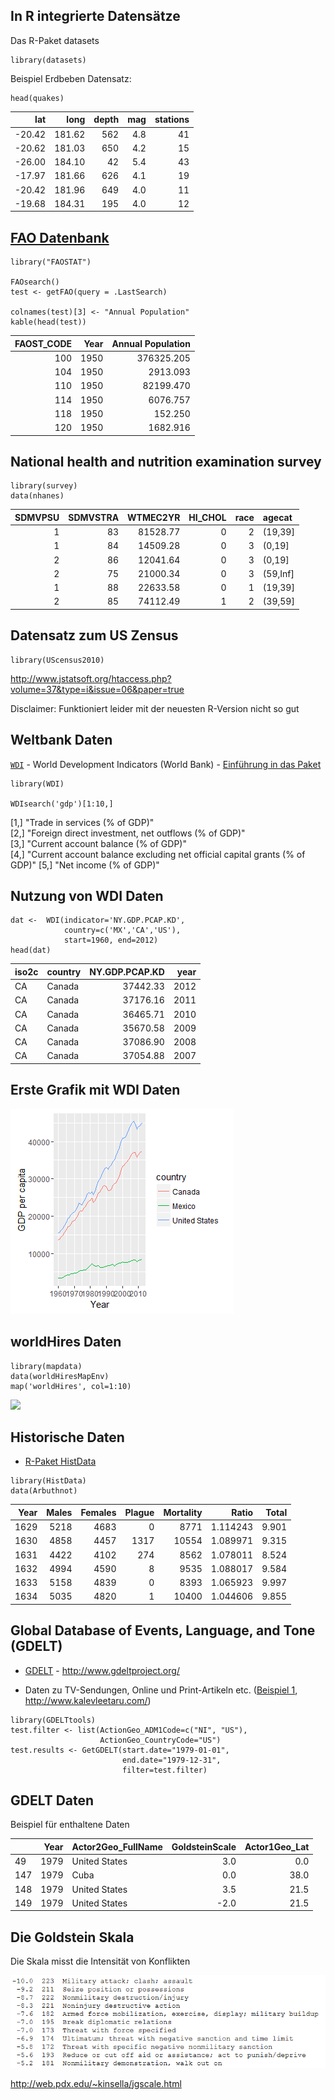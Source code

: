 In R integrierte Datensätze
---------------------------

Das R-Paket datasets

    library(datasets)

Beispiel Erdbeben Datensatz:

    head(quakes)

<table>
<thead>
<tr class="header">
<th align="right">lat</th>
<th align="right">long</th>
<th align="right">depth</th>
<th align="right">mag</th>
<th align="right">stations</th>
</tr>
</thead>
<tbody>
<tr class="odd">
<td align="right">-20.42</td>
<td align="right">181.62</td>
<td align="right">562</td>
<td align="right">4.8</td>
<td align="right">41</td>
</tr>
<tr class="even">
<td align="right">-20.62</td>
<td align="right">181.03</td>
<td align="right">650</td>
<td align="right">4.2</td>
<td align="right">15</td>
</tr>
<tr class="odd">
<td align="right">-26.00</td>
<td align="right">184.10</td>
<td align="right">42</td>
<td align="right">5.4</td>
<td align="right">43</td>
</tr>
<tr class="even">
<td align="right">-17.97</td>
<td align="right">181.66</td>
<td align="right">626</td>
<td align="right">4.1</td>
<td align="right">19</td>
</tr>
<tr class="odd">
<td align="right">-20.42</td>
<td align="right">181.96</td>
<td align="right">649</td>
<td align="right">4.0</td>
<td align="right">11</td>
</tr>
<tr class="even">
<td align="right">-19.68</td>
<td align="right">184.31</td>
<td align="right">195</td>
<td align="right">4.0</td>
<td align="right">12</td>
</tr>
</tbody>
</table>

[FAO Datenbank](http://cran.r-project.org/web/packages/FAOSTAT/index.html)
--------------------------------------------------------------------------

    library("FAOSTAT")

    FAOsearch()
    test <- getFAO(query = .LastSearch)

    colnames(test)[3] <- "Annual Population"
    kable(head(test))

<table>
<thead>
<tr class="header">
<th align="right">FAOST_CODE</th>
<th align="right">Year</th>
<th align="right">Annual Population</th>
</tr>
</thead>
<tbody>
<tr class="odd">
<td align="right">100</td>
<td align="right">1950</td>
<td align="right">376325.205</td>
</tr>
<tr class="even">
<td align="right">104</td>
<td align="right">1950</td>
<td align="right">2913.093</td>
</tr>
<tr class="odd">
<td align="right">110</td>
<td align="right">1950</td>
<td align="right">82199.470</td>
</tr>
<tr class="even">
<td align="right">114</td>
<td align="right">1950</td>
<td align="right">6076.757</td>
</tr>
<tr class="odd">
<td align="right">118</td>
<td align="right">1950</td>
<td align="right">152.250</td>
</tr>
<tr class="even">
<td align="right">120</td>
<td align="right">1950</td>
<td align="right">1682.916</td>
</tr>
</tbody>
</table>

National health and nutrition examination survey
------------------------------------------------

    library(survey)
    data(nhanes)

<table>
<thead>
<tr class="header">
<th align="right">SDMVPSU</th>
<th align="right">SDMVSTRA</th>
<th align="right">WTMEC2YR</th>
<th align="right">HI_CHOL</th>
<th align="right">race</th>
<th align="left">agecat</th>
</tr>
</thead>
<tbody>
<tr class="odd">
<td align="right">1</td>
<td align="right">83</td>
<td align="right">81528.77</td>
<td align="right">0</td>
<td align="right">2</td>
<td align="left">(19,39]</td>
</tr>
<tr class="even">
<td align="right">1</td>
<td align="right">84</td>
<td align="right">14509.28</td>
<td align="right">0</td>
<td align="right">3</td>
<td align="left">(0,19]</td>
</tr>
<tr class="odd">
<td align="right">2</td>
<td align="right">86</td>
<td align="right">12041.64</td>
<td align="right">0</td>
<td align="right">3</td>
<td align="left">(0,19]</td>
</tr>
<tr class="even">
<td align="right">2</td>
<td align="right">75</td>
<td align="right">21000.34</td>
<td align="right">0</td>
<td align="right">3</td>
<td align="left">(59,Inf]</td>
</tr>
<tr class="odd">
<td align="right">1</td>
<td align="right">88</td>
<td align="right">22633.58</td>
<td align="right">0</td>
<td align="right">1</td>
<td align="left">(19,39]</td>
</tr>
<tr class="even">
<td align="right">2</td>
<td align="right">85</td>
<td align="right">74112.49</td>
<td align="right">1</td>
<td align="right">2</td>
<td align="left">(39,59]</td>
</tr>
</tbody>
</table>

Datensatz zum US Zensus
-----------------------

    library(UScensus2010)

<http://www.jstatsoft.org/htaccess.php?volume=37&type=i&issue=06&paper=true>

Disclaimer: Funktioniert leider mit der neuesten R-Version nicht so gut

Weltbank Daten
--------------

[`WDI`](https://cran.r-project.org/web/packages/WDI/index.html) - World
Development Indicators (World Bank) - [Einführung in das
Paket](https://github.com/vincentarelbundock/WDI)

    library(WDI)

    WDIsearch('gdp')[1:10,]

\[1,\] "Trade in services (% of GDP)"  
\[2,\] "Foreign direct investment, net outflows (% of GDP)"  
\[3,\] "Current account balance (% of GDP)"  
\[4,\] "Current account balance excluding net official capital grants (%
of GDP)" \[5,\] "Net income (% of GDP)"

Nutzung von WDI Daten
---------------------

    dat <-  WDI(indicator='NY.GDP.PCAP.KD',
                country=c('MX','CA','US'), 
                start=1960, end=2012)
    head(dat)

<table>
<thead>
<tr class="header">
<th align="left">iso2c</th>
<th align="left">country</th>
<th align="right">NY.GDP.PCAP.KD</th>
<th align="right">year</th>
</tr>
</thead>
<tbody>
<tr class="odd">
<td align="left">CA</td>
<td align="left">Canada</td>
<td align="right">37442.33</td>
<td align="right">2012</td>
</tr>
<tr class="even">
<td align="left">CA</td>
<td align="left">Canada</td>
<td align="right">37176.16</td>
<td align="right">2011</td>
</tr>
<tr class="odd">
<td align="left">CA</td>
<td align="left">Canada</td>
<td align="right">36465.71</td>
<td align="right">2010</td>
</tr>
<tr class="even">
<td align="left">CA</td>
<td align="left">Canada</td>
<td align="right">35670.58</td>
<td align="right">2009</td>
</tr>
<tr class="odd">
<td align="left">CA</td>
<td align="left">Canada</td>
<td align="right">37086.90</td>
<td align="right">2008</td>
</tr>
<tr class="even">
<td align="left">CA</td>
<td align="left">Canada</td>
<td align="right">37054.88</td>
<td align="right">2007</td>
</tr>
</tbody>
</table>

Erste Grafik mit WDI Daten
--------------------------

![Graphik mit WDI Daten](figure/WDIdata.png)

worldHires Daten
----------------

    library(mapdata)
    data(worldHiresMapEnv)
    map('worldHires', col=1:10)

![](RinternData_files/figure-markdown_strict/unnamed-chunk-17-1.png)<!-- -->

Historische Daten
-----------------

-   [R-Paket HistData](http://www.inside-r.org/packages/cran/HistData)

<!-- -->

    library(HistData)
    data(Arbuthnot)

<table>
<thead>
<tr class="header">
<th align="right">Year</th>
<th align="right">Males</th>
<th align="right">Females</th>
<th align="right">Plague</th>
<th align="right">Mortality</th>
<th align="right">Ratio</th>
<th align="right">Total</th>
</tr>
</thead>
<tbody>
<tr class="odd">
<td align="right">1629</td>
<td align="right">5218</td>
<td align="right">4683</td>
<td align="right">0</td>
<td align="right">8771</td>
<td align="right">1.114243</td>
<td align="right">9.901</td>
</tr>
<tr class="even">
<td align="right">1630</td>
<td align="right">4858</td>
<td align="right">4457</td>
<td align="right">1317</td>
<td align="right">10554</td>
<td align="right">1.089971</td>
<td align="right">9.315</td>
</tr>
<tr class="odd">
<td align="right">1631</td>
<td align="right">4422</td>
<td align="right">4102</td>
<td align="right">274</td>
<td align="right">8562</td>
<td align="right">1.078011</td>
<td align="right">8.524</td>
</tr>
<tr class="even">
<td align="right">1632</td>
<td align="right">4994</td>
<td align="right">4590</td>
<td align="right">8</td>
<td align="right">9535</td>
<td align="right">1.088017</td>
<td align="right">9.584</td>
</tr>
<tr class="odd">
<td align="right">1633</td>
<td align="right">5158</td>
<td align="right">4839</td>
<td align="right">0</td>
<td align="right">8393</td>
<td align="right">1.065923</td>
<td align="right">9.997</td>
</tr>
<tr class="even">
<td align="right">1634</td>
<td align="right">5035</td>
<td align="right">4820</td>
<td align="right">1</td>
<td align="right">10400</td>
<td align="right">1.044606</td>
<td align="right">9.855</td>
</tr>
</tbody>
</table>

Global Database of Events, Language, and Tone (GDELT)
-----------------------------------------------------

-   [GDELT](http://www.gdeltproject.org/) -
    <http://www.gdeltproject.org/>

-   Daten zu TV-Sendungen, Online und Print-Artikeln etc. ([Beispiel
    1](http://quantifyingmemory.blogspot.de/2013/04/mapping-gdelt-data-in-r-and-some.html),
    <http://www.kalevleetaru.com/>)

<!-- -->

    library(GDELTtools)
    test.filter <- list(ActionGeo_ADM1Code=c("NI", "US"),
                        ActionGeo_CountryCode="US")
    test.results <- GetGDELT(start.date="1979-01-01",
                             end.date="1979-12-31",
                             filter=test.filter)

GDELT Daten
-----------

Beispiel für enthaltene Daten

<table>
<thead>
<tr class="header">
<th align="left"></th>
<th align="right">Year</th>
<th align="left">Actor2Geo_FullName</th>
<th align="right">GoldsteinScale</th>
<th align="right">Actor1Geo_Lat</th>
</tr>
</thead>
<tbody>
<tr class="odd">
<td align="left">49</td>
<td align="right">1979</td>
<td align="left">United States</td>
<td align="right">3.0</td>
<td align="right">0.0</td>
</tr>
<tr class="even">
<td align="left">147</td>
<td align="right">1979</td>
<td align="left">Cuba</td>
<td align="right">0.0</td>
<td align="right">38.0</td>
</tr>
<tr class="odd">
<td align="left">148</td>
<td align="right">1979</td>
<td align="left">United States</td>
<td align="right">3.5</td>
<td align="right">21.5</td>
</tr>
<tr class="even">
<td align="left">149</td>
<td align="right">1979</td>
<td align="left">United States</td>
<td align="right">-2.0</td>
<td align="right">21.5</td>
</tr>
</tbody>
</table>

Die Goldstein Skala
-------------------

Die Skala misst die Intensität von Konflikten

![Die Goldstein Skala](figure/GoldsteinScale.PNG)

<http://web.pdx.edu/~kinsella/jgscale.html>
